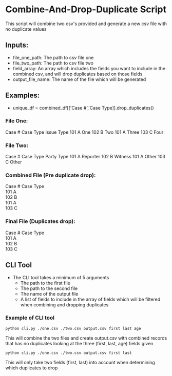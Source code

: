 # Combine-And-Drop-Duplicate Script

This script will combine two csv's provided and generate a new csv file with no duplicate values

## Inputs:

- file_one_path: The path to csv file one
- file_two_path: The path to csv file two
- field_array: An array which includes the fields you want to include in the combined csv, and will drop duplicates based on those fields
- output_file_name: The name of the file which will be generated

## Examples:

- unique_df = combined_df[['Case #','Case Type]].drop_duplicates()

### File One:
Case #	Case Type   Issue Type
101 	A           One
102	    B           Two
101	    A           Three
103	    C           Four

### File Two:
Case #	Case Type   Party Type
101 	A           Reporter
102	    B           Witness
101	    A           Other
103	    C           Other

### Combined File (Pre duplicate drop):
Case #	Case Type   
101 	A           
102	    B           
101	    A         
103	    C       

### Final File (Duplicates drop):
Case #	Case Type   
101 	A           
102	    B           
103	    C    

## CLI Tool
- The CLI tool takes a minimum of 5 arguments
    - The path to the first file
    - The path to the second file
    - The name of the output file
    - A list of fields to include in the array of fields which will be filtered when combining and dropping duplicates

### Example of CLI tool 
```
python cli.py ./one.csv ./two.csv output.csv first last age
```
This will combine the two files and create output.csv with combined records that has no duplicates looking at the three (first, last, age) fields given

```
python cli.py ./one.csv ./two.csv output.csv first last
```
This will only take two fields (first, last) into account when determining which duplicates to drop